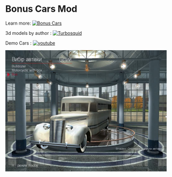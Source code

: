 # Bonus Cars Mod

Learn more:
[![Bonus Cars](https://img.shields.io/badge/Bonus-Cars-lightyellow.svg )](https://spudnik3d.blogspot.com/p/bonus-cars-mod.html)

3d models by author :
[![Turbosquid](https://img.shields.io/badge/Turbosquid-orange.svg)](http://www.turbosquid.com/Search/Artists/MrSpudnik?referral=MrSpudnik)

Demo Cars :
[![youtube](https://img.shields.io/badge/youtube-red.svg)](https://www.youtube.com/watch?v=--tDIBWNw34)

<img src="https://raw.githubusercontent.com/AlSpudnik/Bonus-Cars-Mod/main/bonus_mod.jpg" alt="">


